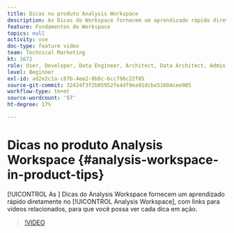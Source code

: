 ```yaml
---
title: Dicas no produto Analysis Workspace
description: As Dicas do Workspace fornecem um aprendizado rápido diretamente no Analysis Workspace, com links para vídeos relacionados, para que você possa ver cada dica em ação.
feature: Fundamentos do Workspace
topics: null
activity: use
doc-type: feature video
team: Technical Marketing
kt: 1672
role: User, Developer, Data Engineer, Architect, Data Architect, Admin, Leader
level: Beginner
exl-id: ad2e2c1a-c87b-4ee2-8b8c-6cc796c22f85
source-git-commit: 32424f3f2b05952fe4df9ea91dcbe51684cee905
workflow-type: tm+mt
source-wordcount: '57'
ht-degree: 17%

---
```


# Dicas no produto Analysis Workspace {#analysis-workspace-in-product-tips}

[!UICONTROL As ] Dicas do Analysis Workspace fornecem um aprendizado rápido diretamente no  [!UICONTROL Analysis Workspace], com links para vídeos relacionados, para que você possa ver cada dica em ação.

>[!VIDEO](https://video.tv.adobe.com/v/23135/?quality=12)
